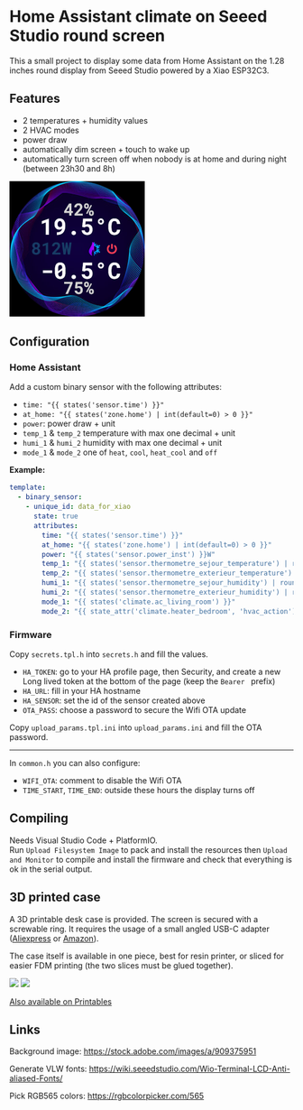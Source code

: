 # Home Assistant climate on Seeed Studio round screen

This a small project to display some data from Home Assistant on the 1.28 inches round display from Seeed Studio powered by a Xiao ESP32C3.

## Features

- 2 temperatures + humidity values
- 2 HVAC modes
- power draw
- automatically dim screen + touch to wake up
- automatically turn screen off when nobody is at home and during night (between 23h30 and 8h)

![preview](./preview.png)

## Configuration

### Home Assistant

Add a custom binary sensor with the following attributes:
- `time: "{{ states('sensor.time') }}"`
- `at_home: "{{ states('zone.home') | int(default=0) > 0 }}"`
- `power`: power draw + unit
- `temp_1` & `temp_2` temperature with max one decimal + unit
- `humi_1` & `humi_2` humidity with max one decimal + unit
- `mode_1` & `mode_2` one of `heat`, `cool`, `heat_cool` and `off`

**Example:**
```yaml
template:
  - binary_sensor:
    - unique_id: data_for_xiao
      state: true
      attributes:
        time: "{{ states('sensor.time') }}"
        at_home: "{{ states('zone.home') | int(default=0) > 0 }}"
        power: "{{ states('sensor.power_inst') }}W"
        temp_1: "{{ states('sensor.thermometre_sejour_temperature') | round(1, default=0) }}°C"
        temp_2: "{{ states('sensor.thermometre_exterieur_temperature') | round(1, default=0) }}°C"
        humi_1: "{{ states('sensor.thermometre_sejour_humidity') | round(0, default=0) }}%"
        humi_2: "{{ states('sensor.thermometre_exterieur_humidity') | round(0, default=0) }}%"
        mode_1: "{{ states('climate.ac_living_room') }}"
        mode_2: "{{ state_attr('climate.heater_bedroom', 'hvac_action') | replace('heating', 'heat') | replace('idle', 'off') }}"
```

### Firmware

Copy `secrets.tpl.h` into `secrets.h` and fill the values.

- `HA_TOKEN`: go to your HA profile page, then Security, and create a new Long lived token at the bottom of the page (keep the `Bearer ` prefix)
- `HA_URL`: fill in your HA hostname
- `HA_SENSOR`: set the id of the sensor created above
- `OTA_PASS`: choose a password to secure the Wifi OTA update

Copy `upload_params.tpl.ini` into `upload_params.ini` and fill the OTA password.

----

In `common.h` you can also configure:

- `WIFI_OTA`: comment to disable the Wifi OTA
- `TIME_START`, `TIME_END`: outside these hours the display turns off

## Compiling

Needs Visual Studio Code + PlatformIO.  
Run `Upload Filesystem Image` to pack and install the resources then `Upload and Monitor` to compile and install the firmware and check that everything is ok in the serial output.

## 3D printed case

A 3D printable desk case is provided. The screen is secured with a screwable ring.
It requires the usage of a small angled USB-C adapter ([Aliexpress](https://aliexpress.com/item/1005005966745930.html) or [Amazon](https://www.amazon.com/dp/B0B2NJ3P3L)).

The case itself is available in one piece, best for resin printer, or sliced for easier FDM printing (the two slices must be glued together).

<img src="./render/front-1.png" width="400"/> <img src="./render/back-1.png" width="400"/>

[Also available on Printables](https://www.printables.com/model/1153601-desk-stand-for-seeed-studio-round-display)

## Links

Background image: https://stock.adobe.com/images/a/909375951

Generate VLW fonts: https://wiki.seeedstudio.com/Wio-Terminal-LCD-Anti-aliased-Fonts/

Pick RGB565 colors: https://rgbcolorpicker.com/565
